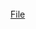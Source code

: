 <br>
<script>
  $(function(){
      $(".element18").typed({
        strings: ["You have been given an apk, you need to use all your skill and reverse engineer this and find the key hidden. Best of luck ;)"],
        typeSpeed: 40
      });
  });
</script>
<div class="element18"></div>
<a href="/ht82n00/TopSecret.apk">File</a>